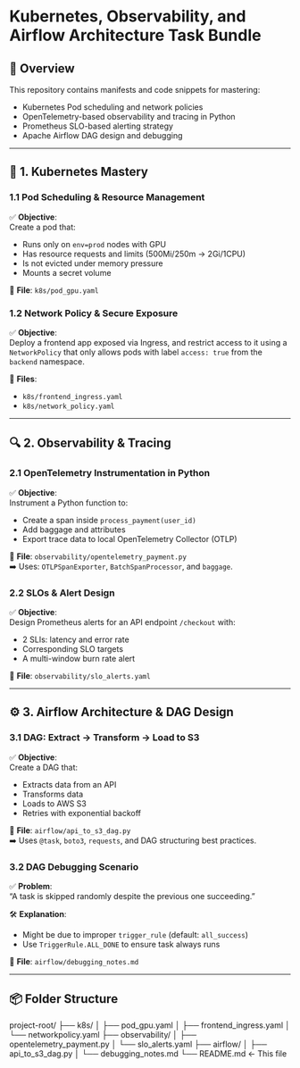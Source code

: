# Kubernetes, Observability, and Airflow Architecture Task Bundle

## 📁 Overview

This repository contains manifests and code snippets for mastering:
- Kubernetes Pod scheduling and network policies
- OpenTelemetry-based observability and tracing in Python
- Prometheus SLO-based alerting strategy
- Apache Airflow DAG design and debugging

---

## 🚀 1. Kubernetes Mastery

### 1.1 Pod Scheduling & Resource Management

✅ **Objective**:  
Create a pod that:
- Runs only on `env=prod` nodes with GPU
- Has resource requests and limits (500Mi/250m → 2Gi/1CPU)
- Is not evicted under memory pressure
- Mounts a secret volume

📄 **File**: `k8s/pod_gpu.yaml`

### 1.2 Network Policy & Secure Exposure

✅ **Objective**:  
Deploy a frontend app exposed via Ingress, and restrict access to it using a `NetworkPolicy` that only allows pods with label `access: true` from the `backend` namespace.

📄 **Files**:
- `k8s/frontend_ingress.yaml`
- `k8s/network_policy.yaml`

---

## 🔍 2. Observability & Tracing

### 2.1 OpenTelemetry Instrumentation in Python

✅ **Objective**:  
Instrument a Python function to:
- Create a span inside `process_payment(user_id)`
- Add baggage and attributes
- Export trace data to local OpenTelemetry Collector (OTLP)

📄 **File**: `observability/opentelemetry_payment.py`  
➡️ Uses: `OTLPSpanExporter`, `BatchSpanProcessor`, and `baggage`.

### 2.2 SLOs & Alert Design

✅ **Objective**:  
Design Prometheus alerts for an API endpoint `/checkout` with:
- 2 SLIs: latency and error rate
- Corresponding SLO targets
- A multi-window burn rate alert

📄 **File**: `observability/slo_alerts.yaml`

---

## ⚙️ 3. Airflow Architecture & DAG Design

### 3.1 DAG: Extract → Transform → Load to S3

✅ **Objective**:  
Create a DAG that:
- Extracts data from an API
- Transforms data
- Loads to AWS S3
- Retries with exponential backoff

📄 **File**: `airflow/api_to_s3_dag.py`  
➡️ Uses `@task`, `boto3`, `requests`, and DAG structuring best practices.

### 3.2 DAG Debugging Scenario

✅ **Problem**:  
“A task is skipped randomly despite the previous one succeeding.”

🛠 **Explanation**:
- Might be due to improper `trigger_rule` (default: `all_success`)
- Use `TriggerRule.ALL_DONE` to ensure task always runs

📄 **File**: `airflow/debugging_notes.md`

---

## 📦 Folder Structure

project-root/
├── k8s/
│ ├── pod_gpu.yaml
│ ├── frontend_ingress.yaml
│ └── networkpolicy.yaml
├── observability/
│ ├── opentelemetry_payment.py
│ └── slo_alerts.yaml
├── airflow/
│ ├── api_to_s3_dag.py
│ └── debugging_notes.md
└── README.md ← This file